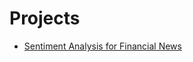 # Projects

- [Sentiment Analysis for Financial News](https://github.com/nicholasjsanders/Projects/tree/master/Sentiment-Analysis_Finan-News)
